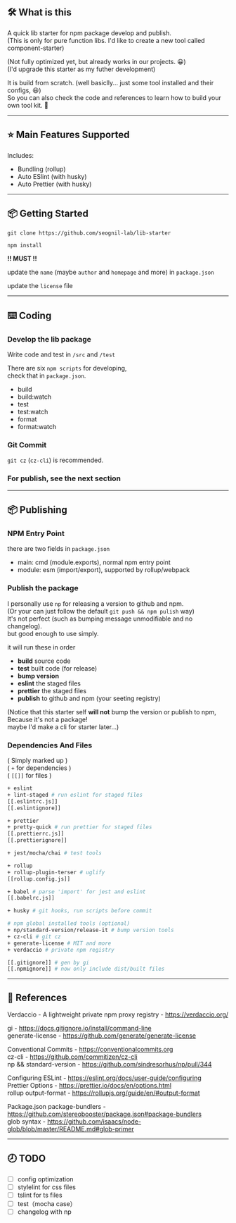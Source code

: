 ## 🛠️ What is this

A quick lib starter for npm package develop and publish.  
(This is only for pure function libs. I'd like to create a new tool called component-starter)

(Not fully optimized yet, but already works in our projects. 😀)  
(I'd upgrade this starter as my futher development)

It is build from scratch. (well basiclly... just some tool installed and their configs, 😆)  
So you can also check the code and references to learn how to build your own tool kit. 🖖

---

## ⭐️ Main Features Supported

Includes:

-   Bundling (rollup)
-   Auto ESlint (with husky)
-   Auto Prettier (with husky)

---

## 📦 Getting Started

`git clone https://github.com/seognil-lab/lib-starter`

`npm install`

**!! MUST !!**

update the `name` (maybe `author` and `homepage` and more) in `package.json`

update the `license` file

---

## ⌨️ Coding

### Develop the lib package

Write code and test in `/src` and `/test`

There are six `npm scripts` for developing,  
check that in `package.json`.

-   build
-   build:watch
-   test
-   test:watch
-   format
-   format:watch

### Git Commit

`git cz` (`cz-cli`) is recommended.

### For publish, see the next section

---

## 📦 Publishing

### NPM Entry Point

there are two fields in `package.json`

-   main: cmd (module.exports), normal npm entry point
-   module: esm (import/export), supported by rollup/webpack

### Publish the package

I personally use `np` for releasing a version to github and npm.  
(Or your can just follow the default `git push && npm pulish` way)  
It's not perfect (such as bumping message unmodifiable and no changelog).  
but good enough to use simply.

it will run these in order

-   **build** source code
-   **test** built code (for release)
-   **bump version**
-   **eslint** the staged files
-   **prettier** the staged files
-   **publish** to github and npm (your seeting registry)

(Notice that this starter self **will not** bump the version or publish to npm,  
Because it's not a package!  
maybe I'd make a cli for starter later...)

### Dependencies And Files

( Simply marked up )  
( `+` for dependencies )  
( `[[]]` for files )

```bash
+ eslint
+ lint-staged # run eslint for staged files
[[.eslintrc.js]]
[[.eslintignore]]

+ prettier
+ pretty-quick # run prettier for staged files
[[.prettierrc.js]]
[[.prettierignore]]

+ jest/mocha/chai # test tools

+ rollup
+ rollup-plugin-terser # uglify
[[rollup.config.js]]

+ babel # parse 'import' for jest and eslint
[[.babelrc.js]]

+ husky # git hooks, run scripts before commit

# npm global installed tools (optional)
+ np/standard-version/release-it # bump version tools
+ cz-cli # git cz
+ generate-license # MIT and more
+ verdaccio # private npm registry

[[.gitignore]] # gen by gi
[[.npmignore]] # now only include dist/built files
```

---

## 📜 References

Verdaccio - A lightweight private npm proxy registry - https://verdaccio.org/

gi - https://docs.gitignore.io/install/command-line  
generate-license - https://github.com/generate/generate-license

Conventional Commits - https://conventionalcommits.org  
cz-cli - https://github.com/commitizen/cz-cli  
np && standard-version - https://github.com/sindresorhus/np/pull/344

Configuring ESLint - https://eslint.org/docs/user-guide/configuring  
Prettier Options - https://prettier.io/docs/en/options.html  
rollup output-format - https://rollupjs.org/guide/en/#output-format

Package.json package-bundlers - https://github.com/stereobooster/package.json#package-bundlers  
glob syntax - https://github.com/isaacs/node-glob/blob/master/README.md#glob-primer

---

## 🕗 TODO

-   [ ] config optimization
-   [ ] stylelint for css files
-   [ ] tslint for ts files
-   [ ] test（mocha case）
-   [ ] changelog with np
